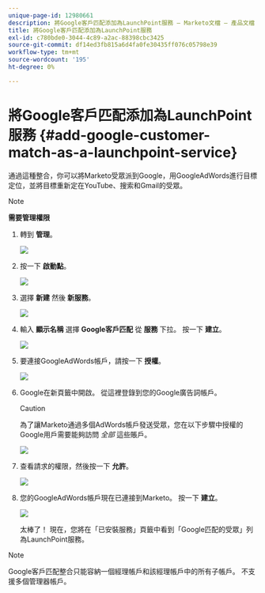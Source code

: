```yaml
---
unique-page-id: 12980661
description: 將Google客戶匹配添加為LaunchPoint服務 — Marketo文檔 — 產品文檔
title: 將Google客戶匹配添加為LaunchPoint服務
exl-id: c780bde0-3044-4c89-a2ac-88398cbc3425
source-git-commit: df14ed3fb815a6d4fa0fe30435ff076c05798e39
workflow-type: tm+mt
source-wordcount: '195'
ht-degree: 0%

---
```


# 將Google客戶匹配添加為LaunchPoint服務 {#add-google-customer-match-as-a-launchpoint-service}

通過這種整合，你可以將Marketo受眾派到Google，用GoogleAdWords進行目標定位，並將目標重新定在YouTube、搜索和Gmail的受眾。

>[!NOTE]
>
>**需要管理權限**

1. 轉到 **管理**。

   ![](assets/admin.png)

1. 按一下 **啟動點**。

   ![](assets/image2014-12-5-14-3a35-3a27.png)

1. 選擇 **新建** 然後 **新服務**。

   ![](assets/image2014-12-5-14-3a37-3a33.png)

1. 輸入 **顯示名稱** 選擇 **Google客戶匹配** 從 **服務** 下拉。 按一下 **建立**。

   ![](assets/chooseservice.png)

1. 要連接GoogleAdWords帳戶，請按一下 **授權**。

   ![](assets/authorizeaccount-1.png)

1. Google在新頁籤中開啟。 從這裡登錄到您的Google廣告詞帳戶。

   >[!CAUTION]
   >
   >為了讓Marketo通過多個AdWords帳戶發送受眾，您在以下步驟中授權的Google用戶需要能夠訪問 _全部_ 這些賬戶。

   ![](assets/chooseaccount.png)

1. 查看請求的權限，然後按一下 **允許**。

   ![](assets/reviewpermissions.png)

1. 您的GoogleAdWords帳戶現在已連接到Marketo。 按一下 **建立**。

   ![](assets/authorizesuccess.png)

   太棒了！ 現在，您將在「已安裝服務」頁籤中看到「Google匹配的受眾」列為LaunchPoint服務。

>[!NOTE]
>
>Google客戶匹配整合只能容納一個經理帳戶和該經理帳戶中的所有子帳戶。 不支援多個管理器帳戶。
